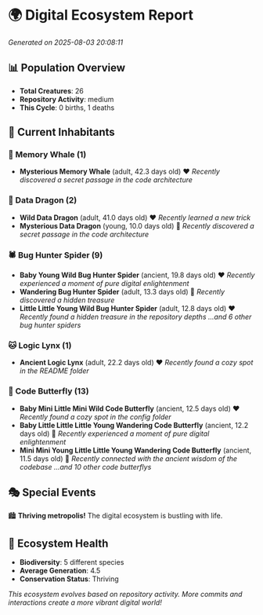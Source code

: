 # 🌍 Digital Ecosystem Report
*Generated on 2025-08-03 20:08:11*

## 📊 Population Overview
- **Total Creatures**: 26
- **Repository Activity**: medium
- **This Cycle**: 0 births, 1 deaths

## 👥 Current Inhabitants

### 🐋 Memory Whale (1)
- **Mysterious Memory Whale** (adult, 42.3 days old) ❤️
  *Recently discovered a secret passage in the code architecture*

### 🐉 Data Dragon (2)
- **Wild Data Dragon** (adult, 41.0 days old) ❤️
  *Recently learned a new trick*
- **Mysterious Data Dragon** (young, 10.0 days old) 💚
  *Recently discovered a secret passage in the code architecture*

### 🕷️ Bug Hunter Spider (9)
- **Baby Young Wild Bug Hunter Spider** (ancient, 19.8 days old) ❤️
  *Recently experienced a moment of pure digital enlightenment*
- **Wandering Bug Hunter Spider** (adult, 13.3 days old) 💛
  *Recently discovered a hidden treasure*
- **Little Little Young Wild Bug Hunter Spider** (adult, 12.8 days old) ❤️
  *Recently found a hidden treasure in the repository depths*
  *...and 6 other bug hunter spiders*

### 🐱 Logic Lynx (1)
- **Ancient Logic Lynx** (adult, 22.2 days old) ❤️
  *Recently found a cozy spot in the README folder*

### 🦋 Code Butterfly (13)
- **Baby Mini Little Mini Wild Code Butterfly** (ancient, 12.5 days old) ❤️
  *Recently found a cozy spot in the config folder*
- **Baby Little Little Little Young Wandering Code Butterfly** (ancient, 12.2 days old) 💛
  *Recently experienced a moment of pure digital enlightenment*
- **Mini Mini Young Little Little Young Wandering Code Butterfly** (ancient, 11.5 days old) 💛
  *Recently connected with the ancient wisdom of the codebase*
  *...and 10 other code butterflys*

## 🎭 Special Events

🏙️ **Thriving metropolis!** The digital ecosystem is bustling with life.

## 🔬 Ecosystem Health
- **Biodiversity**: 5 different species
- **Average Generation**: 4.5
- **Conservation Status**: Thriving

*This ecosystem evolves based on repository activity. More commits and interactions create a more vibrant digital world!*